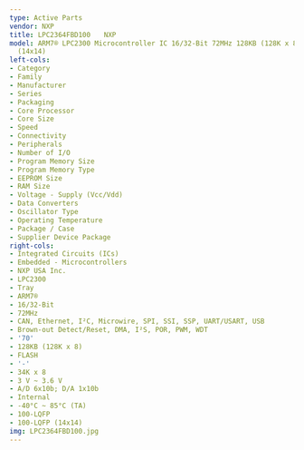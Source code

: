 ```yaml
---
type: Active Parts
vendor: NXP
title: LPC2364FBD100　　NXP
model: ARM7® LPC2300 Microcontroller IC 16/32-Bit 72MHz 128KB (128K x 8) FLASH 100-LQFP
  (14x14)
left-cols:
- Category
- Family
- Manufacturer
- Series
- Packaging 
- Core Processor
- Core Size
- Speed
- Connectivity
- Peripherals
- Number of I/O
- Program Memory Size
- Program Memory Type
- EEPROM Size
- RAM Size
- Voltage - Supply (Vcc/Vdd)
- Data Converters
- Oscillator Type
- Operating Temperature
- Package / Case
- Supplier Device Package
right-cols:
- Integrated Circuits (ICs)
- Embedded - Microcontrollers
- NXP USA Inc.
- LPC2300
- Tray 
- ARM7®
- 16/32-Bit
- 72MHz
- CAN, Ethernet, I²C, Microwire, SPI, SSI, SSP, UART/USART, USB
- Brown-out Detect/Reset, DMA, I²S, POR, PWM, WDT
- '70'
- 128KB (128K x 8)
- FLASH
- '-'
- 34K x 8
- 3 V ~ 3.6 V
- A/D 6x10b; D/A 1x10b
- Internal
- -40°C ~ 85°C (TA)
- 100-LQFP
- 100-LQFP (14x14)
img: LPC2364FBD100.jpg
---
```

